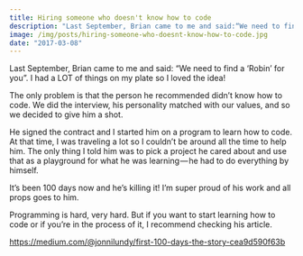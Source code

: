 ```yaml
---
title: Hiring someone who doesn't know how to code
description: "Last September, Brian came to me and said:“We need to find a Robin for you. I had a LOT of things on my plate so I loved the idea!"
image: /img/posts/hiring-someone-who-doesnt-know-how-to-code.jpg
date: "2017-03-08"
---
```


Last September, Brian came to me and said: “We need to find a ‘Robin’ for you”. I had a LOT of things on my plate so I loved the idea!

The only problem is that the person he recommended didn’t know how to code. We did the interview, his personality matched with our values, and so we decided to give him a shot.

He signed the contract and I started him on a program to learn how to code. At that time, I was traveling a lot so I couldn’t be around all the time to help him. The only thing I told him was to pick a project he cared about and use that as a playground for what he was learning — he had to do everything by himself.

It’s been 100 days now and he’s killing it! I’m super proud of his work and all props goes to him.

Programming is hard, very hard. But if you want to start learning how to code or if you’re in the process of it, I recommend checking his article.

https://medium.com/@jonnilundy/first-100-days-the-story-cea9d590f63b
